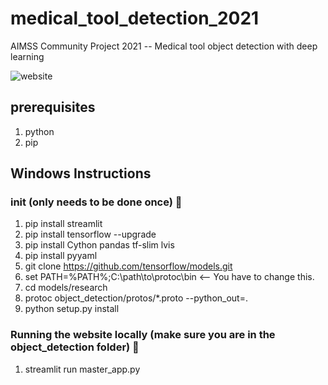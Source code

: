 # medical_tool_detection_2021
AIMSS Community Project 2021 -- Medical tool object detection with deep learning

![website](https://user-images.githubusercontent.com/64624048/128646725-67b67a45-0bf4-4fc1-9cbb-ebb28f7be66c.PNG)

## prerequisites
1. python
2. pip

## Windows Instructions
### init (only needs to be done once) :frog:
1. pip install streamlit
2. pip install tensorflow --upgrade
3. pip install Cython pandas tf-slim lvis
4. pip install pyyaml
5. git clone https://github.com/tensorflow/models.git
6. set PATH=%PATH%;C:\path\to\protoc\bin	<-- You have to change this.
7. cd models/research
8. protoc object_detection/protos/*.proto --python_out=.
9. python setup.py install

### Running the website locally (make sure you are in the object_detection folder) :chicken:
1. streamlit run master_app.py
